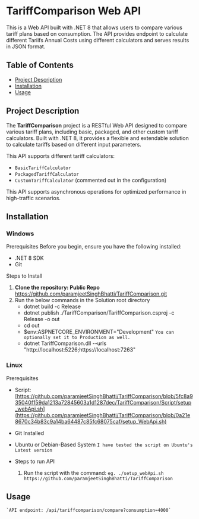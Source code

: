 # TariffComparison Web API

This is a Web API built with .NET 8 that allows users to compare various tariff plans based on consumption. The API provides endpoint to calculate different Tariifs Annual Costs using different calculators and serves results in JSON format.

## Table of Contents

- [Project Description](#project-description)
- [Installation](#installation)
- [Usage](#usage)

## Project Description

The **TariffComparison** project is a RESTful Web API designed to compare various tariff plans, including basic, packaged, and other custom tariff calculators. Built with .NET 8, it provides a flexible and extendable solution to calculate tariffs based on different input parameters.

This API supports different tariff calculators:
- `BasicTariffCalculator`
- `PackagedTariffCalculator`
- `CustomTariffCalculator` (commented out in the configuration)

This API supports asynchronous operations for optimized performance in high-traffic scenarios.

## Installation
### Windows

Prerequisites
Before you begin, ensure you have the following installed:
- .NET 8 SDK
- Git

Steps to Install
1. **Clone the repository: Public Repo** 
    https://github.com/paramjeetSinghBhatti/TariffComparison.git
2. Run the below commands in the Solution root directory
    - dotnet build -c Release
    - dotnet publish ./TariffComparison/TariffComparison.csproj -c Release -o out
    - cd out
    - $env:ASPNETCORE_ENVIRONMENT="Development" `You can optionally set it to Production as well.`
    - dotnet TariffComparison.dll --urls "http://localhost:5226;https://localhost:7263"

### Linux

Prerequisites
- Script: [https://github.com/paramjeetSinghBhatti/TariffComparison/blob/5fc8a935040f159da1213a72845603a1d1287dec/TariffComparison/Script/setup_webApi.sh](https://github.com/paramjeetSinghBhatti/TariffComparison/blob/0a21e8670c34b83c9a14ba64487c85fc68075caf/setup_WebApi.sh)

- Git Installed
- Ubuntu or Debian-Based System `I have tested the script on Ubuntu's Latest version`

- Steps to run API
    1. Run the script with the command: <script-name> <Git repo URL> `eg. ./setup_webApi.sh https://github.com/paramjeetSinghBhatti/TariffComparison`

## Usage
    `API endpoint: /api/tariffcomparison/compare?consumption=4000`
